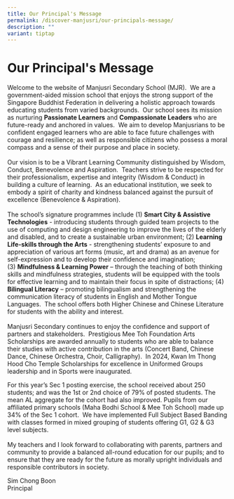 ```yaml
---
title: Our Principal's Message
permalink: /discover-manjusri/our-principals-message/
description: ""
variant: tiptap
---
```

<h1><strong>Our Principal's Message</strong></h1>
<p>Welcome to the website of Manjusri Secondary School (MJR).&nbsp; We are
a government-aided mission school that enjoys the strong support of the
Singapore Buddhist Federation in delivering a holistic approach towards
educating students from varied backgrounds.&nbsp; Our school sees its mission
as nurturing&nbsp;<strong>Passionate Learners</strong>&nbsp;and&nbsp;<strong>Compassionate Leaders</strong>&nbsp;who
are future-ready and anchored in values.&nbsp; We aim to develop Manjusrians
to be confident engaged learners who are able to face future challenges
with courage and resilience; as well as responsible citizens who possess
a moral compass and a sense of their purpose and place in society.&nbsp;
<br>
<br>Our vision is to be a Vibrant Learning Community distinguished by Wisdom,
Conduct, Benevolence and Aspiration.&nbsp; Teachers strive to be respected
for their professionalism, expertise and integrity (Wisdom &amp; Conduct)
in building a culture of learning.&nbsp; As an educational institution,
we seek to embody a spirit of charity and kindness balanced against the
pursuit of excellence (Benevolence &amp; Aspiration).&nbsp;&nbsp;
<br>
<br>The school’s signature programmes include (1)&nbsp;<strong>Smart City &amp; Assistive Technologies</strong>&nbsp;-
introducing students through guided team projects to the use of computing
and design engineering to improve the lives of the elderly and disabled,
and to create a sustainable urban environment; (2)&nbsp;<strong>Learning Life-skills through the Arts</strong>&nbsp;-
strengthening students’ exposure to and appreciation of various art forms
(music, art and drama) as an avenue for self-expression and to develop
their confidence and imagination; (3)&nbsp;<strong>Mindfulness &amp; Learning Power</strong>&nbsp;–
through the teaching of both thinking skills and mindfulness strategies,
students will be equipped with the tools for effective learning and to
maintain their focus in spite of distractions; (4) <strong>Bilingual Literacy</strong> –
promoting bilingualism and strengthening the communication literacy of
students in English and Mother Tongue Languages.&nbsp; The school offers
both Higher Chinese and Chinese Literature for students with the ability
and interest.
<br>
<br>Manjusri Secondary continues to enjoy the confidence and support of partners
and stakeholders. &nbsp;Prestigious Mee Toh Foundation Arts Scholarships
are awarded annually to students who are able to balance their studies
with active contribution in the arts (Concert Band, Chinese Dance, Chinese
Orchestra, Choir, Calligraphy).&nbsp; In 2024, Kwan Im Thong Hood Cho Temple
Scholarships for excellence in Uniformed Groups leadership and in Sports
were inaugurated.</p>
<p>For this year’s Sec 1 posting exercise, the school received about 250
students; and was the&nbsp;1st or 2nd choice&nbsp;of 79% of posted students.
The mean AL aggregate for the cohort had also improved. Pupils from our
affiliated primary schools (Maha Bodhi School &amp; Mee Toh School) made
up 34% of the Sec 1 cohort.&nbsp; We have implemented Full Subject Based
Banding with classes formed in mixed grouping of students offering G1,
G2 &amp; G3 level subjects.
<br>
<br>My teachers and I look forward to collaborating with parents, partners
and community to provide a balanced all-round education for our pupils;
and to ensure that they are ready for the future as morally upright individuals
and responsible contributors in society.</p>
<p>Sim Chong Boon<br>Principal</p>
<p></p>